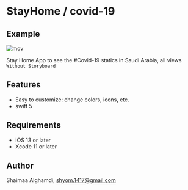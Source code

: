 # StayHome / covid-19


## Example
![mov](https://user-images.githubusercontent.com/39530404/92324082-01b1df80-f047-11ea-8378-0f7cf5a7d109.gif)


Stay Home App to see the #Covid-19 statics in Saudi Arabia, all views `Without Storyboard` 

## Features 
- Easy to customize: change colors, icons, etc. 
-  swift 5

## Requirements
- iOS 13 or later
- Xcode 11 or later


## Author
Shaimaa Alghamdi,
shyom.1417@gmail.com


